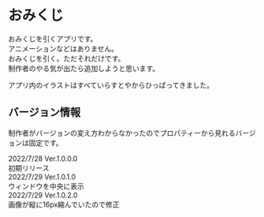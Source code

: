 # おみくじ

おみくじを引くアプリです。  
アニメーションなどはありません。  
おみくじを引く。ただそれだけです。  
制作者のやる気が出たら追加しようと思います。  
  
アプリ内のイラストはすべていらすとやからひっぱってきました。  

## バージョン情報
制作者がバージョンの変え方わからなかったのでプロパティーから見れるバージョンは固定です。  

2022/7/28 Ver.1.0.0.0  
          初期リリース  
2022/7/29 Ver.1.0.1.0  
          ウィンドウを中央に表示  
2022/7/29 Ver.1.0.2.0  
          画像が縦に16px縮んでいたので修正
